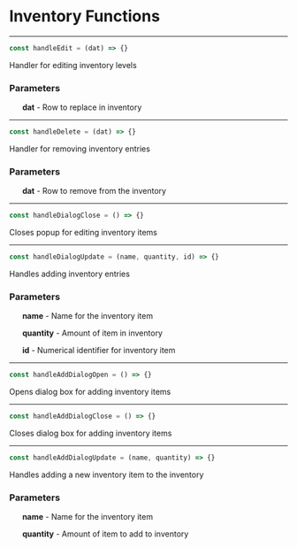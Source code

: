 # Inventory Functions
-----

```js
const handleEdit = (dat) => {}
```
Handler for editing inventory levels
### Parameters
&nbsp;&nbsp;&nbsp;&nbsp;&nbsp;&nbsp;**dat** - Row to replace in inventory

-----

```js
const handleDelete = (dat) => {}
```
Handler for removing inventory entries
### Parameters
&nbsp;&nbsp;&nbsp;&nbsp;&nbsp;&nbsp;**dat** - Row to remove from the inventory

-----

```js
const handleDialogClose = () => {}
```
Closes popup for editing inventory items

-----

```js
const handleDialogUpdate = (name, quantity, id) => {}
```
Handles adding inventory entries
### Parameters
&nbsp;&nbsp;&nbsp;&nbsp;&nbsp;&nbsp;**name** - Name for the inventory item

&nbsp;&nbsp;&nbsp;&nbsp;&nbsp;&nbsp;**quantity** - Amount of item in inventory

&nbsp;&nbsp;&nbsp;&nbsp;&nbsp;&nbsp;**id** - Numerical identifier for inventory item

-----

```js
const handleAddDialogOpen = () => {}
```
Opens dialog box for adding inventory items

-----

```js
const handleAddDialogClose = () => {}
```
Closes dialog box for adding inventory items

-----

```js
const handleAddDialogUpdate = (name, quantity) => {}
```
Handles adding a new inventory item to the inventory
### Parameters
&nbsp;&nbsp;&nbsp;&nbsp;&nbsp;&nbsp;**name** - Name for the inventory item

&nbsp;&nbsp;&nbsp;&nbsp;&nbsp;&nbsp;**quantity** - Amount of item to add to inventory
